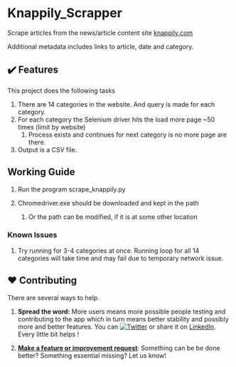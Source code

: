 # Knappily_Scrapper
Scrape articles from the news/article content site [knappily.com](https://knappily.com) 

Additional metadata includes links to article, date and category. 

      
## :heavy_check_mark: Features
This project does the following tasks

1. There are 14 categories in the website. And query is made for each category.
2. For each category the Selenium driver hits the load more page ~50 times  (limit by website)
      1. Process exists and continues for next category is no more page are there.
3. Output is a CSV file.

        

## Working Guide

1. Run the program scrape_knappily.py

2. Chromedriver.exe should be downloaded and kept in the path
      1. Or the path can be modified, if it is at some other location


### Known Issues
1. Try running for 3-4 categories at once. Running loop for all 14 categories will take time and may fail due to temporary network issue.

## :hearts: Contributing
There are several ways to help. 

1. **Spread the word:** More users means more possible people testing and contributing to the app which in turn means better stability and possibly more and better features. You can [![Twitter](https://img.shields.io/twitter/url?style=social&url=https%3A%2F%2Fgithub.com%2FCriticalHunter%2FKnappily_Scrapper)](https://twitter.com/intent/tweet?text=Wow:&url=https%3A%2F%2Fgithub.com%2FCriticalHunter%2FKnappily_Scrapper.git) or share it on [LinkedIn](http://www.linkedin.com/shareArticle?mini=true&url=https://github.com/CriticalHunter/Knappily_Scrapper.git). Every little bit helps ! 

2. **[Make a feature or improvement request](https://github.com/CriticalHunter/Knappily_Scrapper/issues/new)**: Something can be be done better? Something essential missing? Let us know! 
